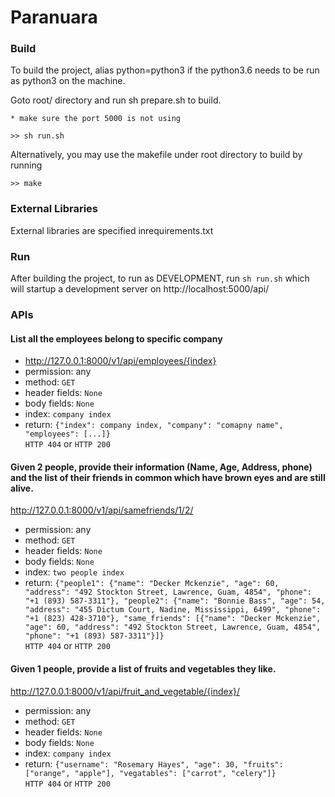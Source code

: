 # Paranuara

### Build


To build the project, alias python=python3 if the python3.6 needs to be run as python3 on the machine.

Goto root/ directory and run sh prepare.sh to build.

`* make sure the port 5000 is not using`
```
>> sh run.sh
```
Alternatively, you may use the makefile under root directory to build by running
```
>> make
```

### External Libraries

External libraries are specified inrequirements.txt 


### Run

After building the project, to run as DEVELOPMENT, run `sh run.sh` which will startup a development server on http://localhost:5000/api/

### APIs
#### List all the employees belong to specific company
- http://127.0.0.1:8000/v1/api/employees/{index}
- permission: any
- method: `GET`
- header fields: `None`
- body fields: `None`
- index: `company index`
- return: `{"index": company index,
    "company": "comapny name",
    "employees": [...]}`  
    `HTTP 404` or `HTTP 200`


#### Given 2 people, provide their information (Name, Age, Address, phone) and the list of their friends in common which have brown eyes and are still alive.
http://127.0.0.1:8000/v1/api/samefriends/1/2/
- permission: any
- method: `GET`
- header fields: `None`
- body fields: `None`
- index: `two people index`
- return: `{"people1": {"name": "Decker Mckenzie", "age": 60, "address": "492 Stockton Street, Lawrence, Guam, 4854", "phone": "+1 (893) 587-3311"}, "people2": {"name": "Bonnie Bass", "age": 54, "address": "455 Dictum Court, Nadine, Mississippi, 6499", "phone": "+1 (823) 428-3710"}, "same_friends": [{"name": "Decker Mckenzie", "age": 60, "address": "492 Stockton Street, Lawrence, Guam, 4854", "phone": "+1 (893) 587-3311"}]}`  
`HTTP 404` or `HTTP 200`

#### Given 1 people, provide a list of fruits and vegetables they like.
http://127.0.0.1:8000/v1/api/fruit_and_vegetable/{index}/
- permission: any
- method: `GET`
- header fields: `None`
- body fields: `None`
- index: `company index`
- return: `{"username": "Rosemary Hayes", "age": 30, "fruits": ["orange", "apple"], "vegatables": ["carrot", "celery"]}`  
    `HTTP 404` or `HTTP 200`


